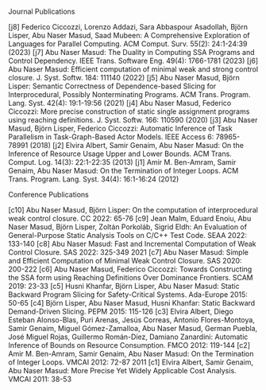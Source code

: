 Journal Publications
 
[j8]	Federico Ciccozzi, Lorenzo Addazi, Sara Abbaspour Asadollah, Björn Lisper, Abu Naser Masud, Saad Mubeen:
A Comprehensive Exploration of Languages for Parallel Computing. ACM Comput. Surv. 55(2): 24:1-24:39 (2023)
[j7]	Abu Naser Masud: The Duality in Computing SSA Programs and Control Dependency. IEEE Trans. Software Eng. 49(4): 1766-1781 (2023) 
[j6]	Abu Naser Masud: Efficient computation of minimal weak and strong control closure. J. Syst. Softw. 184: 111140 (2022)
[j5]	Abu Naser Masud, Björn Lisper: Semantic Correctness of Dependence-based Slicing for Interprocedural, Possibly Nonterminating Programs. ACM Trans. Program. Lang. Syst. 42(4): 19:1-19:56 (2021) 
[j4]	Abu Naser Masud, Federico Ciccozzi: More precise construction of static single assignment programs using reaching definitions. J. Syst. Softw. 166: 110590 (2020)
[j3]	Abu Naser Masud, Björn Lisper, Federico Ciccozzi: Automatic Inference of Task Parallelism in Task-Graph-Based Actor Models. IEEE Access 6: 78965-78991 (2018)
[j2]	Elvira Albert, Samir Genaim, Abu Naser Masud: On the Inference of Resource Usage Upper and Lower Bounds. ACM Trans. Comput. Log. 14(3): 22:1-22:35 (2013)
[j1] Amir M. Ben-Amram, Samir Genaim, Abu Naser Masud: On the Termination of Integer Loops. ACM Trans. Program. Lang. Syst. 34(4): 16:1-16:24 (2012)

Conference Publications

[c10]	Abu Naser Masud, Björn Lisper: On the computation of interprocedural weak control closure. CC 2022: 65-76
[c9]	Jean Malm, Eduard Enoiu, Abu Naser Masud, Björn Lisper, Zoltán Porkoláb, Sigrid Eldh: An Evaluation of General-Purpose Static Analysis Tools on C/C++ Test Code. SEAA 2022: 133-140
[c8]	Abu Naser Masud: Fast and Incremental Computation of Weak Control Closure. SAS 2022: 325-349 2021
[c7]	Abu Naser Masud: Simple and Efficient Computation of Minimal Weak Control Closure. SAS 2020: 200-222
[c6]	Abu Naser Masud, Federico Ciccozzi: Towards Constructing the SSA form using Reaching Definitions Over Dominance Frontiers. SCAM 2019: 23-33
[c5] Husni Khanfar, Björn Lisper, Abu Naser Masud: Static Backward Program Slicing for Safety-Critical Systems. Ada-Europe 2015: 50-65
[c4] Björn Lisper, Abu Naser Masud, Husni Khanfar: Static Backward Demand-Driven Slicing. PEPM 2015: 115-126
[c3] Elvira Albert, Diego Esteban Alonso-Blas, Puri Arenas, Jesús Correas, Antonio Flores-Montoya, Samir Genaim, Miguel Gómez-Zamalloa, Abu Naser Masud, German Puebla, José Miguel Rojas, Guillermo Román-Díez, Damiano Zanardini: Automatic Inference of Bounds on Resource Consumption. FMCO 2012: 119-144
[c2]	Amir M. Ben-Amram, Samir Genaim, Abu Naser Masud: On the Termination of Integer Loops. VMCAI 2012: 72-87
2011
[c1]	Elvira Albert, Samir Genaim, Abu Naser Masud: More Precise Yet Widely Applicable Cost Analysis. VMCAI 2011: 38-53
